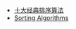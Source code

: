 - [十大经典排序算法](https://www.runoob.com/w3cnote/ten-sorting-algorithm.html)
- [Sorting Algorithms](https://www.geeksforgeeks.org/sorting-algorithms/)
